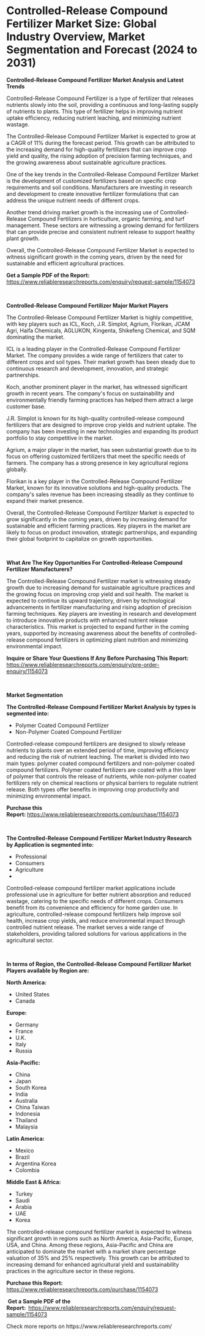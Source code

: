 <p><h1>Controlled-Release Compound Fertilizer Market Size: Global Industry Overview, Market Segmentation and Forecast (2024 to 2031)</h1></p><p><strong>Controlled-Release Compound Fertilizer Market Analysis and Latest Trends</strong></p>
<p><p>Controlled-Release Compound Fertilizer is a type of fertilizer that releases nutrients slowly into the soil, providing a continuous and long-lasting supply of nutrients to plants. This type of fertilizer helps in improving nutrient uptake efficiency, reducing nutrient leaching, and minimizing nutrient wastage.</p><p>The Controlled-Release Compound Fertilizer Market is expected to grow at a CAGR of 11% during the forecast period. This growth can be attributed to the increasing demand for high-quality fertilizers that can improve crop yield and quality, the rising adoption of precision farming techniques, and the growing awareness about sustainable agriculture practices.</p><p>One of the key trends in the Controlled-Release Compound Fertilizer Market is the development of customized fertilizers based on specific crop requirements and soil conditions. Manufacturers are investing in research and development to create innovative fertilizer formulations that can address the unique nutrient needs of different crops.</p><p>Another trend driving market growth is the increasing use of Controlled-Release Compound Fertilizers in horticulture, organic farming, and turf management. These sectors are witnessing a growing demand for fertilizers that can provide precise and consistent nutrient release to support healthy plant growth.</p><p>Overall, the Controlled-Release Compound Fertilizer Market is expected to witness significant growth in the coming years, driven by the need for sustainable and efficient agricultural practices.</p></p>
<p><strong>Get a Sample PDF of the Report:&nbsp;</strong> <a href="https://www.reliableresearchreports.com/enquiry/request-sample/1154073">https://www.reliableresearchreports.com/enquiry/request-sample/1154073</a></p>
<p>&nbsp;</p>
<p><strong>Controlled-Release Compound Fertilizer Major Market Players</strong></p>
<p><p>The Controlled-Release Compound Fertilizer Market is highly competitive, with key players such as ICL, Koch, J.R. Simplot, Agrium, Florikan, JCAM Agri, Haifa Chemicals, AGLUKON, Kingenta, Shikefeng Chemical, and SQM dominating the market.</p><p>ICL is a leading player in the Controlled-Release Compound Fertilizer Market. The company provides a wide range of fertilizers that cater to different crops and soil types. Their market growth has been steady due to continuous research and development, innovation, and strategic partnerships.</p><p>Koch, another prominent player in the market, has witnessed significant growth in recent years. The company's focus on sustainability and environmentally friendly farming practices has helped them attract a large customer base.</p><p>J.R. Simplot is known for its high-quality controlled-release compound fertilizers that are designed to improve crop yields and nutrient uptake. The company has been investing in new technologies and expanding its product portfolio to stay competitive in the market.</p><p>Agrium, a major player in the market, has seen substantial growth due to its focus on offering customized fertilizers that meet the specific needs of farmers. The company has a strong presence in key agricultural regions globally.</p><p>Florikan is a key player in the Controlled-Release Compound Fertilizer Market, known for its innovative solutions and high-quality products. The company's sales revenue has been increasing steadily as they continue to expand their market presence.</p><p>Overall, the Controlled-Release Compound Fertilizer Market is expected to grow significantly in the coming years, driven by increasing demand for sustainable and efficient farming practices. Key players in the market are likely to focus on product innovation, strategic partnerships, and expanding their global footprint to capitalize on growth opportunities.</p></p>
<p>&nbsp;</p>
<p><strong>What Are The Key Opportunities For Controlled-Release Compound Fertilizer Manufacturers?</strong></p>
<p><p>The Controlled-Release Compound Fertilizer market is witnessing steady growth due to increasing demand for sustainable agriculture practices and the growing focus on improving crop yield and soil health. The market is expected to continue its upward trajectory, driven by technological advancements in fertilizer manufacturing and rising adoption of precision farming techniques. Key players are investing in research and development to introduce innovative products with enhanced nutrient release characteristics. This market is projected to expand further in the coming years, supported by increasing awareness about the benefits of controlled-release compound fertilizers in optimizing plant nutrition and minimizing environmental impact.</p></p>
<p><strong>Inquire or Share Your Questions If Any Before Purchasing This Report:</strong> <a href="https://www.reliableresearchreports.com/enquiry/pre-order-enquiry/1154073">https://www.reliableresearchreports.com/enquiry/pre-order-enquiry/1154073</a></p>
<p>&nbsp;</p>
<p><strong>Market Segmentation</strong></p>
<p><strong>The Controlled-Release Compound Fertilizer Market Analysis by types is segmented into:</strong></p>
<p><ul><li>Polymer Coated Compound Fertilizer</li><li>Non-Polymer Coated Compound Fertilizer</li></ul></p>
<p><p>Controlled-release compound fertilizers are designed to slowly release nutrients to plants over an extended period of time, improving efficiency and reducing the risk of nutrient leaching. The market is divided into two main types: polymer coated compound fertilizers and non-polymer coated compound fertilizers. Polymer coated fertilizers are coated with a thin layer of polymer that controls the release of nutrients, while non-polymer coated fertilizers rely on chemical reactions or physical barriers to regulate nutrient release. Both types offer benefits in improving crop productivity and minimizing environmental impact.</p></p>
<p><strong>Purchase this Report:&nbsp;</strong><a href="https://www.reliableresearchreports.com/purchase/1154073">https://www.reliableresearchreports.com/purchase/1154073</a></p>
<p>&nbsp;</p>
<p><strong>The Controlled-Release Compound Fertilizer Market Industry Research by Application is segmented into:</strong></p>
<p><ul><li>Professional</li><li>Consumers</li><li>Agriculture</li><li> </li></ul></p>
<p><p>Controlled-release compound fertilizer market applications include professional use in agriculture for better nutrient absorption and reduced wastage, catering to the specific needs of different crops. Consumers benefit from its convenience and efficiency for home garden use. In agriculture, controlled-release compound fertilizers help improve soil health, increase crop yields, and reduce environmental impact through controlled nutrient release. The market serves a wide range of stakeholders, providing tailored solutions for various applications in the agricultural sector.</p></p>
<p>&nbsp;</p>
<p><strong>In terms of Region, the Controlled-Release Compound Fertilizer Market Players available by Region are:</strong></p>
<p>
    <p> <strong> North America: </strong>
        <ul>
            <li>United States</li>
            <li>Canada</li>
        </ul>
        </p> 
    <p> <strong> Europe: </strong>
        <ul>
            <li>Germany</li>
            <li>France</li>
            <li>U.K.</li>
            <li>Italy</li>
            <li>Russia</li>
        </ul>
        </p> 
    <p> <strong> Asia-Pacific: </strong>
        <ul>
            <li>China</li>
            <li>Japan</li>
            <li>South Korea</li>
            <li>India</li>
            <li>Australia</li>
            <li>China Taiwan</li>
            <li>Indonesia</li>
            <li>Thailand</li>
            <li>Malaysia</li>
        </ul>
        </p> 
    <p> <strong> Latin America: </strong>
        <ul>
            <li>Mexico</li>
            <li>Brazil</li>
            <li>Argentina Korea</li>
            <li>Colombia</li>
        </ul>
        </p> 
    <p> <strong> Middle East & Africa: </strong>
        <ul>
            <li>Turkey</li>
            <li>Saudi</li>
            <li>Arabia</li>
            <li>UAE</li>
            <li>Korea</li>
        </ul>
    </p>
    </p>
<p><p>The controlled-release compound fertilizer market is expected to witness significant growth in regions such as North America, Asia-Pacific, Europe, USA, and China. Among these regions, Asia-Pacific and China are anticipated to dominate the market with a market share percentage valuation of 35% and 25% respectively. This growth can be attributed to increasing demand for enhanced agricultural yield and sustainability practices in the agriculture sector in these regions.</p></p>
<p><strong>Purchase this Report: </strong><a href="https://www.reliableresearchreports.com/purchase/1154073">https://www.reliableresearchreports.com/purchase/1154073</a></p>
<p>&nbsp;<strong>Get a Sample PDF of the Report:&nbsp;&nbsp;</strong><a href="https://www.reliableresearchreports.com/enquiry/request-sample/1154073">https://www.reliableresearchreports.com/enquiry/request-sample/1154073</a></p>
<p><strong></strong></p>
<p>Check more reports on https://www.reliableresearchreports.com/</p>